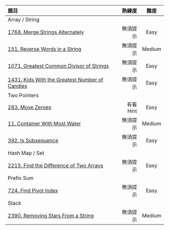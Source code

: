 | 題目 | 熟練度 | 難度 |
| :-- | --: |:--:|
| Array / String  |  |  |
| [1768. Merge Strings Alternately](https://github.com/Liavan0122/Liavan-Leetcodes/blob/main/LeetCode%2075/1768.%20Merge%20Strings%20Alternately.md)  | 無須提示 | Easy |
| [151. Reverse Words in a String](https://github.com/Liavan0122/Liavan-Leetcodes/blob/main/LeetCode%2075/151.%20Reverse%20Words%20in%20a%20String.md)  | 無須提示 | Medium |
| [1071. Greatest Common Divisor of Strings](https://github.com/Liavan0122/Liavan-Leetcodes/blob/main/LeetCode%2075/1071.%20Greatest%20Common%20Divisor%20of%20Strings.md)  | 無須提示 | Easy |
| [1431. Kids With the Greatest Number of Candies](https://github.com/Liavan0122/Liavan-Leetcodes/blob/main/LeetCode%2075/1431.%20Kids%20With%20the%20Greatest%20Number%20of%20Candies.md)  | 無須提示 | Easy |
| Two Pointers  |  |  |
| [283. Move Zeroes](https://github.com/Liavan0122/Liavan-Leetcodes/blob/main/LeetCode%2075/283.%20Move%20Zeroes.md)  | 有看Hint | Easy |
| [11. Container With Most Water](https://github.com/Liavan0122/Liavan-Leetcodes/blob/main/LeetCode%2075/11.%20Container%20With%20Most%20Water.md) | 無須提示 | Medium |
| [392. Is Subsequence](https://github.com/Liavan0122/Liavan-Leetcodes/blob/main/LeetCode%2075/392.%20Is%20Subsequence.md) | 無須提示 | Easy |
| Hash Map / Set  |  |  |
| [2215. Find the Difference of Two Arrays](https://github.com/Liavan0122/Liavan-Leetcodes/blob/main/LeetCode%2075/2215.%20Find%20the%20Difference%20of%20Two%20Arrays.md)  | 無須提示 | Easy |
| Prefix Sum  |  |  |
| [724. Find Pivot Index](https://github.com/Liavan0122/Liavan-Leetcodes/blob/main/LeetCode%2075/724.%20Find%20Pivot%20Index.md)  | 無須提示 | Easy |
| Stack  |  |  |
| [2390. Removing Stars From a String](https://github.com/Liavan0122/Liavan-Leetcodes/blob/main/LeetCode%2075/2390.%20Removing%20Stars%20From%20a%20String.md)  | 無須提示 | Medium |
